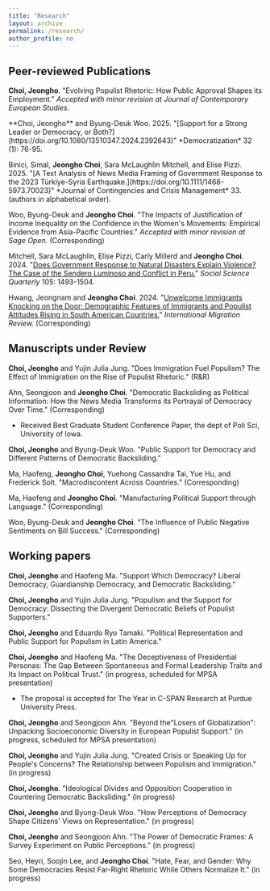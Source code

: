 ```yaml
---
title: "Research"
layout: archive
permalink: /research/
author_profile: no
---
```


## Peer-reviewed Publications

<p style="margin-bottom: 1px;"><strong>Choi, Jeongho</strong>. "Evolving Populist Rhetoric: How Public Approval Shapes its Employment." <em>Accepted with minor revision at Journal of Contemporary European Studies.</em></p>

<p style="margin-bottom: 3px;">**Choi, Jeongho** and Byung-Deuk Woo. 2025. "[Support for a Strong Leader or Democracy, or Both?](https://doi.org/10.1080/13510347.2024.2392643)" *Democratization* 32 (1): 76-95.</p>

<p style="margin-bottom: 5px;">Binici, Simal, <strong>Jeongho Choi</strong>, Sara McLaughlin Mitchell, and Elise Pizzi. 2025. "[A Text Analysis of News Media Framing of Government Response to the 2023 Türkiye-Syria Earthquake.](https://doi.org/10.1111/1468-5973.70023)" *Journal of Contingencies and Crisis Management* 33. (authors in alphabetical order).

Woo, Byung-Deuk and <strong>Jeongho Choi</strong>. "The Impacts of Justification of Income Inequality on the Confidence in the Women's Movements: Empirical Evidence from Asia-Pacific Countries." *Accepted with minor revision at Sage Open.* (Corresponding)

Mitchell, Sara McLaughlin, Elise Pizzi, Carly Millerd and <strong>Jeongho Choi</strong>. 2024. "[Does Government Response to Natural Disasters Explain Violence? The Case of the Sendero Luminoso and Conflict in Peru.](https://doi.org/10.1111/ssqu.13438)" *Social Science Quarterly* 105: 1493-1504.

Hwang, Jeongnam and **Jeongho Choi**. 2024. "[Unwelcome Immigrants Knocking on the Door: Demographic Features of Immigrants and Populist Attitudes Rising in South American Countries.](https://doi.org/10.1177/01979183231225941)" *International Migration Review.* (Corresponding)

## Manuscripts under Review

**Choi, Jeongho** and Yujin Julia Jung. "Does Immigration Fuel Populism? The Effect of Immigration on the Rise of Populist Rhetoric." (R&R)

Ahn, Seongjoon and **Jeongho Choi**. "Democratic Backsliding as Political Information: How the News Media Transforms its Portrayal of Democracy Over Time." (Corresponding)
* Received Best Graduate Student Conference Paper, the dept of Poli Sci, University of Iowa.

<strong>Choi, Jeongho</strong> and Byung-Deuk Woo. "Public Support for Democracy and Different Patterns of Democratic Backsliding."

Ma, Haofeng, **Jeongho Choi**, Yuehong Cassandra Tai, Yue Hu, and Frederick Solt. "Macrodiscontent Across Countries." (Corresponding)

Ma, Haofeng and <strong>Jeongho Choi</strong>. "Manufacturing Political Support through Language." (Corresponding)

Woo, Byung-Deuk and <strong>Jeongho Choi</strong>. "The Influence of Public Negative Sentiments on Bill Success." (Corresponding)

## Working papers

**Choi, Jeongho** and Haofeng Ma. "Support Which Democracy? Liberal Democracy, Guardianship Democracy, and Democratic Backsliding."

**Choi, Jeongho** and Yujin Julia Jung. "Populism and the Support for Democracy: Dissecting the Divergent Democratic Beliefs of Populist Supporters."

**Choi, Jeongho** and Eduardo Ryo Tamaki. "Political Representation and Public Support for Populism in Latin America."

**Choi, Jeongho** and Haofeng Ma. "The Deceptiveness of Presidential Personas: The Gap Between Spontaneous and Formal Leadership Traits and Its Impact on Political Trust." (in progress, scheduled for MPSA presentation)
* The proposal is accepted for The Year in C-SPAN Research at Purdue University Press.

**Choi, Jeongho** and Seongjoon Ahn. "Beyond the"Losers of Globalization": Unpacking Socioeconomic Diversity in European Populist Support." (in progress, scheduled for MPSA presentation)

**Choi, Jeongho** and Yujin Julia Jung. "Created Crisis or Speaking Up for People's Concerns? The Relationship between Populism and Immigration." (in progress)

**Choi, Jeongho**. "Ideological Divides and Opposition Cooperation in Countering Democratic Backsliding." (in progress)

**Choi, Jeongho** and Byung-Deuk Woo. "How Perceptions of Democracy Shape Citizens' Views on Representation." (in progress)

**Choi, Jeongho** and Seongjoon Ahn. "The Power of Democratic Frames: A Survey Experiment on Public Perceptions." (in progress)

Seo, Heyri, Soojin Lee, and **Jeongho Choi**. "Hate, Fear, and Gender: Why Some Democracies Resist Far-Right Rhetoric While Others Normalize It." (in progress)
